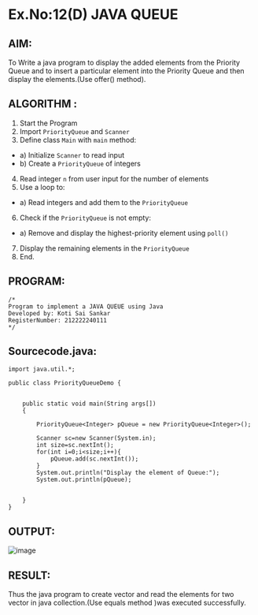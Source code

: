 # Ex.No:12(D) JAVA QUEUE
## AIM:
To Write a java program to display the added elements from the Priority Queue and to insert a particular element into the Priority Queue and then display the elements.(Use offer() method).


## ALGORITHM :
1.	Start the Program
2.	Import `PriorityQueue` and `Scanner`
3.	Define class `Main` with `main` method:
-	a) Initialize `Scanner` to read input
-	b) Create a `PriorityQueue` of integers
4.	Read integer `n` from user input for the number of elements
5.	Use a loop to:
-	a) Read integers and add them to the `PriorityQueue`
6.	Check if the `PriorityQueue` is not empty:
-	a) Remove and display the highest-priority element using `poll()`
7.	Display the remaining elements in the `PriorityQueue`
8.	End.





## PROGRAM:
 ```
/*
Program to implement a JAVA QUEUE using Java
Developed by: Koti Sai Sankar
RegisterNumber: 212222240111 
*/
```

## Sourcecode.java:

```
import java.util.*;

public class PriorityQueueDemo {
	

	public static void main(String args[])
	{
	
		PriorityQueue<Integer> pQueue = new PriorityQueue<Integer>();
        
	    Scanner sc=new Scanner(System.in);
	    int size=sc.nextInt();
	    for(int i=0;i<size;i++){
	        pQueue.add(sc.nextInt());
	    }
	    System.out.println("Display the element of Queue:");
		System.out.println(pQueue);

		
	}
}

```


## OUTPUT:

![image](https://github.com/user-attachments/assets/197adc1b-59d4-4ca1-bf8a-9a263da6fdb2)


## RESULT:
Thus the java program to create vector and read the elements for two vector in java collection.(Use equals method )was executed successfully.


